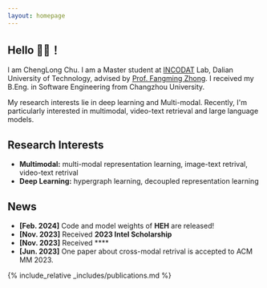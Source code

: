 ```yaml
---
layout: homepage
---
```


## Hello 🙋‍♂️！
I am ChengLong Chu. I am a Master student at [INCODAT](http://www.ubinec.org/) Lab, Dalian University of Technology,
advised by [Prof. Fangming Zhong](http://ubinec.org/zfm/cn/index.html). I received my B.Eng. in Software Engineering from Changzhou University.

My research interests lie in deep learning and Multi-modal. Recently, I'm particularly interested in multimodal, video-text retrieval and large language models.
<!-- My research foucuses on AI for Multi-modal representation aligin, transfer and decoupling, include HEH and MCGH. -->

## Research Interests

- **Multimodal:** multi-modal representation learning, image-text retrival, video-text retrival
- **Deep Learning:** hypergraph learning, decoupled representation learning

## News

- **[Feb. 2024]** Code and model weights of **HEH** are released!
- **[Nov. 2023]** Received **2023 Intel Scholarship**
- **[Nov. 2023]** Received ****
- **[Jun. 2023]** One paper about cross-modal retrival is accepted to ACM MM 2023.

{% include_relative _includes/publications.md %}



<!-- {% include_relative _includes/services.md %} -->
